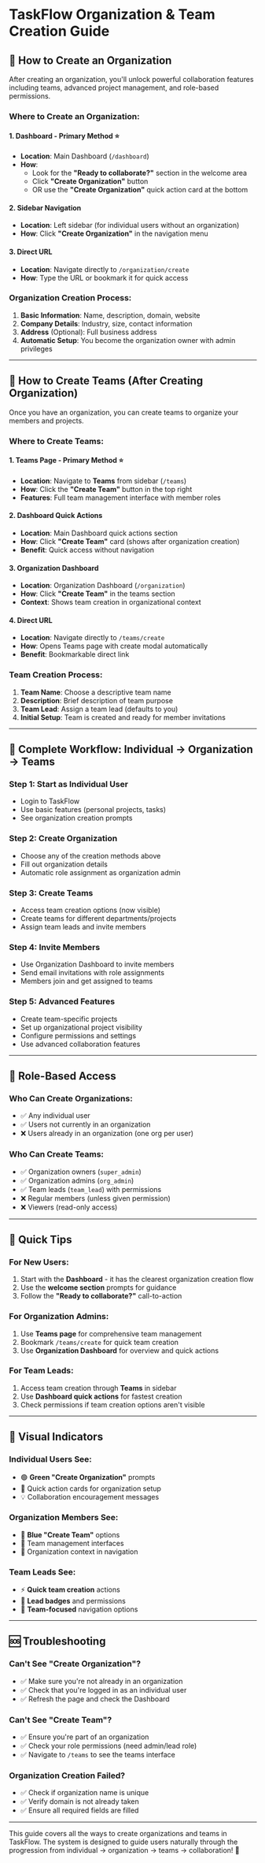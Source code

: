 # TaskFlow Organization & Team Creation Guide

## 🏢 How to Create an Organization

After creating an organization, you'll unlock powerful collaboration features including teams, advanced project management, and role-based permissions.

### **Where to Create an Organization:**

#### 1. **Dashboard - Primary Method** ⭐
- **Location**: Main Dashboard (`/dashboard`)
- **How**: 
  - Look for the **"Ready to collaborate?"** section in the welcome area
  - Click **"Create Organization"** button
  - OR use the **"Create Organization"** quick action card at the bottom

#### 2. **Sidebar Navigation**
- **Location**: Left sidebar (for individual users without an organization)
- **How**: Click **"Create Organization"** in the navigation menu

#### 3. **Direct URL**
- **Location**: Navigate directly to `/organization/create`
- **How**: Type the URL or bookmark it for quick access

### **Organization Creation Process:**
1. **Basic Information**: Name, description, domain, website
2. **Company Details**: Industry, size, contact information  
3. **Address** (Optional): Full business address
4. **Automatic Setup**: You become the organization owner with admin privileges

---

## 👥 How to Create Teams (After Creating Organization)

Once you have an organization, you can create teams to organize your members and projects.

### **Where to Create Teams:**

#### 1. **Teams Page - Primary Method** ⭐
- **Location**: Navigate to **Teams** from sidebar (`/teams`)
- **How**: Click the **"Create Team"** button in the top right
- **Features**: Full team management interface with member roles

#### 2. **Dashboard Quick Actions**
- **Location**: Main Dashboard quick actions section
- **How**: Click **"Create Team"** card (shows after organization creation)
- **Benefit**: Quick access without navigation

#### 3. **Organization Dashboard**
- **Location**: Organization Dashboard (`/organization`)
- **How**: Click **"Create Team"** in the teams section
- **Context**: Shows team creation in organizational context

#### 4. **Direct URL**
- **Location**: Navigate directly to `/teams/create`
- **How**: Opens Teams page with create modal automatically
- **Benefit**: Bookmarkable direct link

### **Team Creation Process:**
1. **Team Name**: Choose a descriptive team name
2. **Description**: Brief description of team purpose
3. **Team Lead**: Assign a team lead (defaults to you)
4. **Initial Setup**: Team is created and ready for member invitations

---

## 🎯 Complete Workflow: Individual → Organization → Teams

### **Step 1: Start as Individual User**
- Login to TaskFlow
- Use basic features (personal projects, tasks)
- See organization creation prompts

### **Step 2: Create Organization**
- Choose any of the creation methods above
- Fill out organization details
- Automatic role assignment as organization admin

### **Step 3: Create Teams**
- Access team creation options (now visible)
- Create teams for different departments/projects
- Assign team leads and invite members

### **Step 4: Invite Members**
- Use Organization Dashboard to invite members
- Send email invitations with role assignments
- Members join and get assigned to teams

### **Step 5: Advanced Features**
- Create team-specific projects
- Set up organizational project visibility
- Configure permissions and settings
- Use advanced collaboration features

---

## 🔑 Role-Based Access

### **Who Can Create Organizations:**
- ✅ Any individual user
- ✅ Users not currently in an organization
- ❌ Users already in an organization (one org per user)

### **Who Can Create Teams:**
- ✅ Organization owners (`super_admin`)
- ✅ Organization admins (`org_admin`) 
- ✅ Team leads (`team_lead`) with permissions
- ❌ Regular members (unless given permission)
- ❌ Viewers (read-only access)

---

## 🚀 Quick Tips

### **For New Users:**
1. Start with the **Dashboard** - it has the clearest organization creation flow
2. Use the **welcome section** prompts for guidance
3. Follow the **"Ready to collaborate?"** call-to-action

### **For Organization Admins:**
1. Use **Teams page** for comprehensive team management
2. Bookmark `/teams/create` for quick team creation
3. Use **Organization Dashboard** for overview and quick actions

### **For Team Leads:**
1. Access team creation through **Teams** in sidebar
2. Use **Dashboard quick actions** for fastest creation
3. Check permissions if team creation options aren't visible

---

## 🎨 Visual Indicators

### **Individual Users See:**
- 🟢 **Green "Create Organization"** prompts
- 📝 Quick action cards for organization setup
- 💡 Collaboration encouragement messages

### **Organization Members See:**
- 🔵 **Blue "Create Team"** options
- 👥 Team management interfaces
- 🏢 Organization context in navigation

### **Team Leads See:**
- ⚡ **Quick team creation** actions
- 👑 **Lead badges** and permissions
- 🎯 **Team-focused** navigation options

---

## 🆘 Troubleshooting

### **Can't See "Create Organization"?**
- ✅ Make sure you're not already in an organization
- ✅ Check that you're logged in as an individual user
- ✅ Refresh the page and check the Dashboard

### **Can't See "Create Team"?**
- ✅ Ensure you're part of an organization
- ✅ Check your role permissions (need admin/lead role)
- ✅ Navigate to `/teams` to see the teams interface

### **Organization Creation Failed?**
- ✅ Check if organization name is unique
- ✅ Verify domain is not already taken
- ✅ Ensure all required fields are filled

---

This guide covers all the ways to create organizations and teams in TaskFlow. The system is designed to guide users naturally through the progression from individual → organization → teams → collaboration! 🎉
